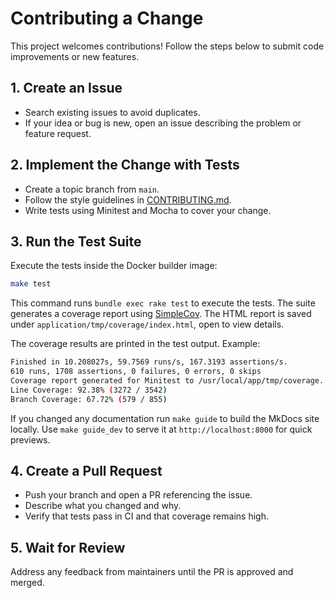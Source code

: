 # Contributing a Change

This project welcomes contributions! Follow the steps below to submit code improvements or new features.

## 1. Create an Issue
- Search existing issues to avoid duplicates.
- If your idea or bug is new, open an issue describing the problem or feature request.

## 2. Implement the Change with Tests
- Create a topic branch from `main`.
- Follow the style guidelines in [CONTRIBUTING.md](https://github.com/IQSS/ondemand-loop/blob/main/CONTRIBUTING.md).
- Write tests using Minitest and Mocha to cover your change.

## 3. Run the Test Suite
Execute the tests inside the Docker builder image:
```bash
make test
```
This command runs `bundle exec rake test` to execute the tests. The suite generates a coverage report using [SimpleCov](https://github.com/simplecov-ruby/simplecov). The HTML report is saved under `application/tmp/coverage/index.html`, open to view details.

The coverage results are printed in the test output. Example:
```bash
Finished in 10.208027s, 59.7569 runs/s, 167.3193 assertions/s.
610 runs, 1708 assertions, 0 failures, 0 errors, 0 skips
Coverage report generated for Minitest to /usr/local/app/tmp/coverage.
Line Coverage: 92.38% (3272 / 3542)
Branch Coverage: 67.72% (579 / 855)
```

If you changed any documentation run `make guide` to build the MkDocs site locally. Use `make guide_dev` to serve it at `http://localhost:8000` for quick previews.

## 4. Create a Pull Request
- Push your branch and open a PR referencing the issue.
- Describe what you changed and why.
- Verify that tests pass in CI and that coverage remains high.

## 5. Wait for Review
Address any feedback from maintainers until the PR is approved and merged.
